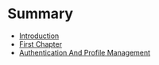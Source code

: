 # Summary

* [Introduction](README.md)
* [First Chapter](chapters/chapter1.md)
* [Authentication And Profile Management](chapters/authenticationAndProfileManagement.md)

